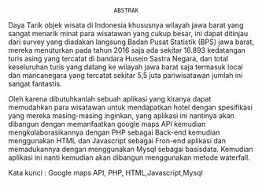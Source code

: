                                   
                                  ABSTRAK
                                                                    
Daya Tarik objek wisata di Indonesia khususnya wilayah jawa barat yang sangat
menarik minat para wisatawan yang cukup besar, ini dapat ditinjau dari survey 
yang diadakan langsung Badan Pusat Statistik (BPS) jawa barat, mereka menuturkan 
pada tahun 2016 saja ada sekitar 16.893 kedatangan turis asing yang tercatat 
di bandara Husein Sastra Negara, dan total keseluruhan turis yang datang ke wilayah 
jawa barat saja termasuk local dan mancanegara yang tercatat sekitar 5,5 juta pariwisatawan 
jumlah ini sangat fantastis.
                                   
Oleh karena dibutuhkanlah sebuah aplikasi yang kiranya dapat memudahkan para wisatawan untuk 
mendapatkan hotel dengan spesifikasi yang mereka masing-masing inginkan, yang aplikasi ini 
nantinya akan dibangun dengan memanfaatkan google maps API kemudian mengkolaborasikannya dengan
PHP sebagai Back-end kemudian menggunakan HTML dan Javascript sebagai Fron-end aplikasi dan
memadukannya dengan menggunakan Mysql sebagai basisdata. Kemudian aplikasi ini nanti kemudian akan
dibangun menggunakan metode waterfall. 

Kata kunci : Google maps API, PHP, HTML,Javascript,Mysql
